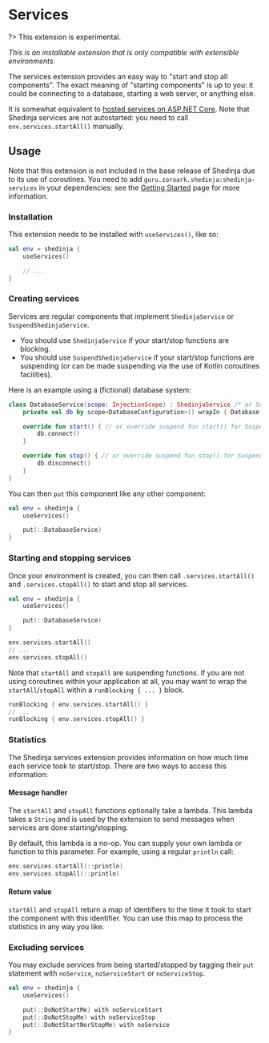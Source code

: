 # Services

?> This extension is experimental.

*This is an installable extension that is only compatible with extensible environments.*

The services extension provides an easy way to "start and stop all components". The exact meaning of "starting components" is up to you: it could be connecting to a database, starting a web server, or anything else.

It is somewhat equivalent to [hosted services on ASP.NET Core](https://docs.microsoft.com/en-us/aspnet/core/fundamentals/host/hosted-services). Note that Shedinja services are not autostarted: you need to call `env.services.startAll()` manually.

## Usage

Note that this extension is not included in the base release of Shedinja due to its use of coroutines. You need to add `guru.zoroark.shedinja:shedinja-services` in your dependencies: see the [Getting Started](/usage/GettingStarted.md) page for more information.

### Installation

This extension needs to be installed with `useServices()`, like so:

```kotlin
val env = shedinja {
    useServices()

    // ...
}
```

### Creating services

Services are regular components that implement `ShedinjaService` or `SuspendShedinjaService`.

* You should use `ShedinjaService` if your start/stop functions are blocking.
* You should use `SuspendShedinjaService` if your start/stop functions are suspending (or can be made suspending via the use of Kotlin coroutines facilities).

Here is an example using a (fictional) database system:

```kotlin
class DatabaseService(scope: InjectionScope) : ShedinjaService /* or SuspendShedinjaService */ {
    private val db by scope<DatabaseConfiguration>() wrapIn { Database(it) }

    override fun start() { // or override suspend fun start() for SuspendShedinjaService
        db.connect()
    }

    override fun stop() { // or override suspend fun stop() for SuspendShedinjaService
        db.disconnect()
    }
}
```

You can then `put` this component like any other component:

```kotlin
val env = shedinja {
    useServices()

    put(::DatabaseService)
}
```

### Starting and stopping services

Once your environment is created, you can then call `.services.startAll()` and `.services.stopAll()` to start and stop all services.


```kotlin
val env = shedinja {
    useServices()

    put(::DatabaseService)
}

env.services.startAll()
// ...
env.services.stopAll()
```

Note that `startAll` and `stopAll` are suspending functions. If you are not using coroutines within your application at all, you may want to wrap the `startAll`/`stopAll` within a `runBlocking { ... }` block.

```kotlin
runBlocking { env.services.startAll() }
// ...
runBlocking { env.services.stopAll() }
```

### Statistics

The Shedinja services extension provides information on how much time each service took to start/stop. There are two ways to access this information:

#### Message handler

The `startAll` and `stopAll` functions optionally take a lambda. This lambda takes a `String` and is used by the extension to send messages when services are done starting/stopping.

By default, this lambda is a no-op. You can supply your own lambda or function to this parameter. For example, using a regular `println` call:

```kotlin
env.services.startAll(::println)
env.services.stopAll(::println)
```

#### Return value

`startAll` and `stopAll` return a map of identifiers to the time it took to start the component with this identifier. You can use this map to process the statistics in any way you like.

### Excluding services

You may exclude services from being started/stopped by tagging their `put` statement with `noService`, `noServiceStart` or `noServiceStop`.

```kotlin
val env = shedinja {
    useServices()

    put(::DoNotStartMe) with noServiceStart
    put(::DoNotStopMe) with noServiceStop
    put(::DoNotStartNorStopMe) with noService
}
```
